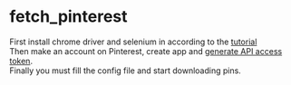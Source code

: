 # fetch_pinterest

First install chrome driver and selenium in according to the [tutorial](https://christopher.su/2015/selenium-chromedriver-ubuntu/)  
Then make an account on Pinterest, create app and [generate API access token](https://developers.pinterest.com/tools/access_token/?).  
Finally you must fill the config file and start downloading pins.
